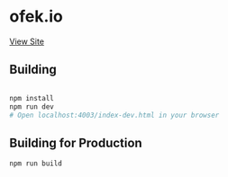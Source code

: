 ofek.io
=========

[View Site](http://ofek.io)

Building
--------

```bash

npm install
npm run dev
# Open localhost:4003/index-dev.html in your browser
```

Building for Production
--------

```bash
npm run build
```
